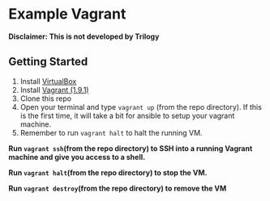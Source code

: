 # Example Vagrant

**Disclaimer: This is not developed by Trilogy**

## Getting Started
1. Install [VirtualBox](https://www.virtualbox.org/wiki/Downloads)
2. Install [Vagrant (1.9.1)](https://releases.hashicorp.com/vagrant/1.9.1/)
3. Clone this repo
4. Open your terminal and type `vagrant up` (from the repo directory). If this is the first time, it will take a bit for ansible to setup your vagrant machine.
5. Remember to run `vagrant halt` to halt the running VM.

**Run `vagrant ssh`(from the repo directory) to SSH into a running Vagrant machine and give you access to a shell.**

**Run `vagrant halt`(from the repo directory) to stop the VM.**

**Run `vagrant destroy`(from the repo directory) to remove the VM**
